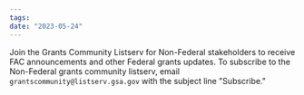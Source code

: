 ```yaml
---
tags: 
date: "2023-05-24"
---
```


Join the Grants Community Listserv for Non-Federal stakeholders to receive FAC announcements and other Federal grants updates.  To subscribe to the Non-Federal grants community listserv, email `grantscommunity@listserv.gsa.gov` with the subject line "Subscribe."